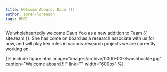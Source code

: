 ```yaml
---
title: Welcome Aboard, Daun !!!
author: soren-lorenson
tags: BRØ1
---
```


We wholeheartedly welcome Daun Yoo as a new addition to Team {{ site.team }}. She has come on board as a research associate with us for now, and will play key roles in various research projects we are currently working on.

{%
  include figure.html
  image="images/archive/0000-00-Swashbuckle.jpg"
  caption="Welcome aboard !!!"
  link=""
  width="600px"
%}
